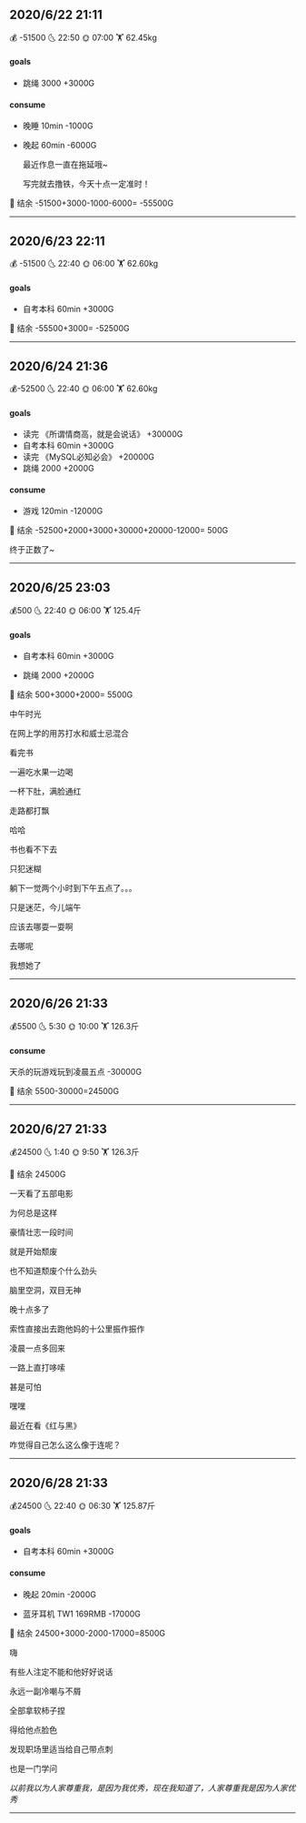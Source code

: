 ## 2020/6/22 21:11  

💰 -51500   🌜  22:50    🌞 07:00   🏋 62.45kg    



#### goals

- 跳绳 3000 +3000G

#### consume

- 晚睡 10min -1000G

- 晚起 60min -6000G

  

  最近作息一直在拖延哦~
  
  写完就去撸铁，今天十点一定准时！
  
  

💸 结余 -51500+3000-1000-6000= -55500G

------

## 2020/6/23 22:11  

💰 -51500   🌜  22:40    🌞 06:00   🏋 62.60kg    



#### goals

- 自考本科 60min +3000G

  

💸 结余  -55500+3000= -52500G

------

## 2020/6/24 21:36  

💰-52500   🌜  22:40    🌞 06:00   🏋 62.60kg    



#### goals

- 读完 《所谓情商高，就是会说话》 +30000G
- 自考本科 60min +3000G
- 读完 《MySQL必知必会》 +20000G
- 跳绳 2000 +2000G



#### consume

- 游戏 120min -12000G

  

💸 结余 -52500+2000+3000+30000+20000-12000= 500G



终于正数了~

------


## 2020/6/25 23:03  

💰500    🌜  22:40    🌞 06:00   🏋 125.4斤  



#### goals

- 自考本科 60min +3000G

- 跳绳 2000 +2000G

  

💸 结余 500+3000+2000= 5500G



中午时光

在网上学的用苏打水和威士忌混合

看完书

一遍吃水果一边喝

一杯下肚，满脸通红

走路都打飘

哈哈

书也看不下去

只犯迷糊

躺下一觉两个小时到下午五点了。。。

只是迷茫，今儿端午

应该去哪耍一耍啊

去哪呢

我想她了

------


## 2020/6/26 21:33  

💰5500    🌜  5:30    🌞 10:00   🏋 126.3斤  



#### consume

天杀的玩游戏玩到凌晨五点 -30000G



💸 结余 5500-30000=24500G

------

## 2020/6/27 21:33  

💰24500    🌜  1:40    🌞 9:50   🏋 126.3斤  



💸 结余 24500G



一天看了五部电影

为何总是这样

豪情壮志一段时间

就是开始颓废

也不知道颓废个什么劲头

脑里空洞，双目无神

晚十点多了

索性直接出去跑他妈的十公里振作振作

凌晨一点多回来

一路上直打哆嗦

甚是可怕

嘿嘿

最近在看《红与黑》

咋觉得自己怎么这么像于连呢？

------

## 2020/6/28 21:33  

💰24500    🌜  22:40     🌞 06:30   🏋 125.87斤  


#### goals
- 自考本科 60min +3000G

#### consume
- 晚起 20min -2000G

- 蓝牙耳机 TW1 169RMB -17000G

  

💸 结余 24500+3000-2000-17000=8500G



嗨

有些人注定不能和他好好说话

永远一副冷嘲与不屑

全部拿软柿子捏

得给他点脸色

发现职场里适当给自己带点刺

也是一门学问





*以前我以为人家尊重我，是因为我优秀，现在我知道了，人家尊重我是因为人家优秀*

------